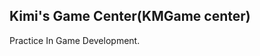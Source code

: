Kimi's Game Center(KMGame center)
-------------------------------------

Practice In Game Development.
